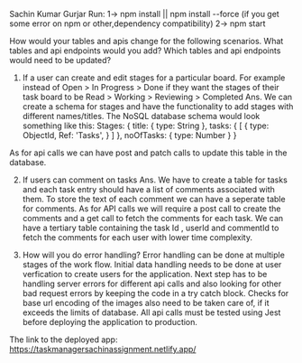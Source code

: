 Sachin Kumar Gurjar
Run: 
    1-> npm install || npm install --force (if you get some error on npm or other,dependency compatibility)
    2-> npm start
    
How would your tables and apis change for the following scenarios. What tables and api endpoints would you add? Which tables and api endpoints would need to be updated?

1. If a user can create and edit stages for a particular board. For example instead of Open > In Progress > Done if they want the stages of their task board to be Read > Working > Reviewing > Completed
Ans. We can create a schema for stages and have the functionality to add stages with different names/titles.
The NoSQL database schema would look something like this:
Stages: {
  title: {
      type: String
  },
  tasks: {
     [ {
       type: ObjectId,
        Ref: 'Tasks',
        }
     ]
  },
noOfTasks: {
      type: Number
  }
}

As for api calls we can have post and patch calls to update this table in the database.

2. If users can comment on tasks
Ans. We have to create a table for tasks and each task entry should have a list of comments associated with them. To store the text of each comment we can have a seperate table for comments.
As for API calls we will require a post call to create the comments and a get call to fetch the comments for each task. We can have a tertiary table containing the task Id , userId and commentId to fetch the comments for each user with lower time complexity.

3. How will you do error handling?
Error handling can be done at multiple stages of the work flow. Initial data handling needs to be done at user verfication to create users for the application.
Next step has to be handling server errors for different api calls and also looking for other bad request errors by keeping the code in a try catch block.
Checks for base url encoding of the images also need to be taken care of, if it exceeds the limits of database.
All api calls must be tested using Jest before deploying the application to production.



The link to the deployed app:
https://taskmanagersachinassignment.netlify.app/
